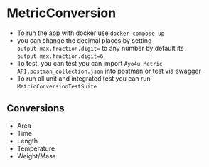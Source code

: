 # MetricConversion 

* To run the app with docker use `docker-compose up`
* you can change the decimal places by setting `output.max.fraction.digit=` to any number by default its `output.max.fraction.digit=6`
* To test, you can test you can import `Ayo4u Metric API.postman_collection.json` into postman or test via [swagger](http://localhost:8080/swagger-ui.html) 
* To run all unit and integrated test you can run `MetricConversionTestSuite`

## Conversions
* Area
* Time
* Length
* Temperature
* Weight/Mass
